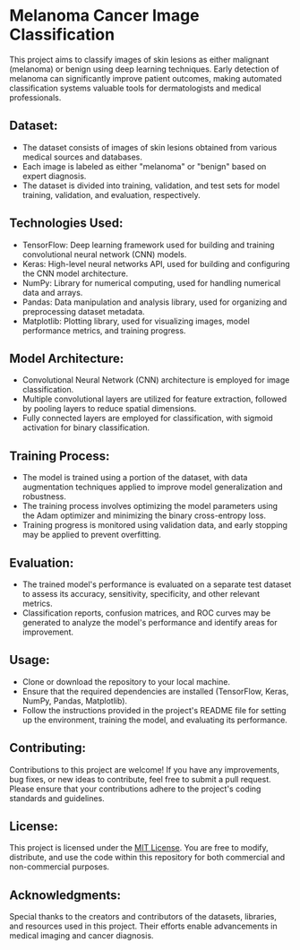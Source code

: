 # Melanoma Cancer Image Classification

This project aims to classify images of skin lesions as either malignant (melanoma) or benign using deep learning techniques. Early detection of melanoma can significantly improve patient outcomes, making automated classification systems valuable tools for dermatologists and medical professionals.

## Dataset:

- The dataset consists of images of skin lesions obtained from various medical sources and databases.
- Each image is labeled as either "melanoma" or "benign" based on expert diagnosis.
- The dataset is divided into training, validation, and test sets for model training, validation, and evaluation, respectively.

## Technologies Used:

- TensorFlow: Deep learning framework used for building and training convolutional neural network (CNN) models.
- Keras: High-level neural networks API, used for building and configuring the CNN model architecture.
- NumPy: Library for numerical computing, used for handling numerical data and arrays.
- Pandas: Data manipulation and analysis library, used for organizing and preprocessing dataset metadata.
- Matplotlib: Plotting library, used for visualizing images, model performance metrics, and training progress.

## Model Architecture:

- Convolutional Neural Network (CNN) architecture is employed for image classification.
- Multiple convolutional layers are utilized for feature extraction, followed by pooling layers to reduce spatial dimensions.
- Fully connected layers are employed for classification, with sigmoid activation for binary classification.

## Training Process:

- The model is trained using a portion of the dataset, with data augmentation techniques applied to improve model generalization and robustness.
- The training process involves optimizing the model parameters using the Adam optimizer and minimizing the binary cross-entropy loss.
- Training progress is monitored using validation data, and early stopping may be applied to prevent overfitting.

## Evaluation:

- The trained model's performance is evaluated on a separate test dataset to assess its accuracy, sensitivity, specificity, and other relevant metrics.
- Classification reports, confusion matrices, and ROC curves may be generated to analyze the model's performance and identify areas for improvement.

## Usage:

- Clone or download the repository to your local machine.
- Ensure that the required dependencies are installed (TensorFlow, Keras, NumPy, Pandas, Matplotlib).
- Follow the instructions provided in the project's README file for setting up the environment, training the model, and evaluating its performance.

## Contributing:

Contributions to this project are welcome! If you have any improvements, bug fixes, or new ideas to contribute, feel free to submit a pull request. Please ensure that your contributions adhere to the project's coding standards and guidelines.

## License:

This project is licensed under the [MIT License](LICENSE). You are free to modify, distribute, and use the code within this repository for both commercial and non-commercial purposes.

## Acknowledgments:

Special thanks to the creators and contributors of the datasets, libraries, and resources used in this project. Their efforts enable advancements in medical imaging and cancer diagnosis.

